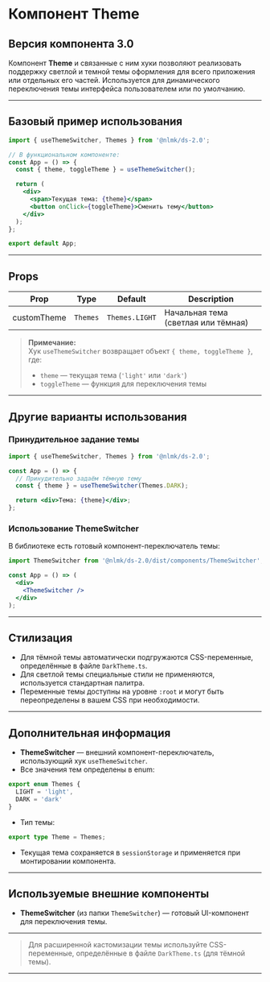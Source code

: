# Компонент Theme

## Версия компонента 3.0

Компонент **Theme** и связанные с ним хуки позволяют реализовать поддержку светлой и темной темы оформления для всего приложения или отдельных его частей. Используется для динамического переключения темы интерфейса пользователем или по умолчанию.

---

## Базовый пример использования

```jsx
import { useThemeSwitcher, Themes } from '@nlmk/ds-2.0';

// В функциональном компоненте:
const App = () => {
  const { theme, toggleTheme } = useThemeSwitcher();

  return (
    <div>
      <span>Текущая тема: {theme}</span>
      <button onClick={toggleTheme}>Сменить тему</button>
    </div>
  );
};

export default App;
```

---

## Props

| Prop         | Type                | Default         | Description                                      |
|--------------|---------------------|-----------------|--------------------------------------------------|
| customTheme  | `Themes`            | `Themes.LIGHT`  | Начальная тема (светлая или тёмная)              |

> **Примечание:**  
> Хук `useThemeSwitcher` возвращает объект `{ theme, toggleTheme }`, где:
> - `theme` — текущая тема (`'light'` или `'dark'`)
> - `toggleTheme` — функция для переключения темы

---

## Другие варианты использования

### Принудительное задание темы

```jsx
import { useThemeSwitcher, Themes } from '@nlmk/ds-2.0';

const App = () => {
  // Принудительно задаём тёмную тему
  const { theme } = useThemeSwitcher(Themes.DARK);

  return <div>Тема: {theme}</div>;
};
```

### Использование ThemeSwitcher

В библиотеке есть готовый компонент-переключатель темы:

```jsx
import ThemeSwitcher from '@nlmk/ds-2.0/dist/components/ThemeSwitcher';

const App = () => (
  <div>
    <ThemeSwitcher />
  </div>
);
```

---

## Стилизация

- Для тёмной темы автоматически подгружаются CSS-переменные, определённые в файле `DarkTheme.ts`.
- Для светлой темы специальные стили не применяются, используется стандартная палитра.
- Переменные темы доступны на уровне `:root` и могут быть переопределены в вашем CSS при необходимости.

---

## Дополнительная информация

- **ThemeSwitcher** — внешний компонент-переключатель, использующий хук `useThemeSwitcher`.
- Все значения тем определены в enum:

```ts
export enum Themes {
  LIGHT = 'light',
  DARK = 'dark'
}
```

- Тип темы:

```ts
export type Theme = Themes;
```

- Текущая тема сохраняется в `sessionStorage` и применяется при монтировании компонента.

---

## Используемые внешние компоненты

- **ThemeSwitcher** (из папки `ThemeSwitcher`) — готовый UI-компонент для переключения темы.

---

> Для расширенной кастомизации темы используйте CSS-переменные, определённые в файле `DarkTheme.ts` (для тёмной темы).

---
